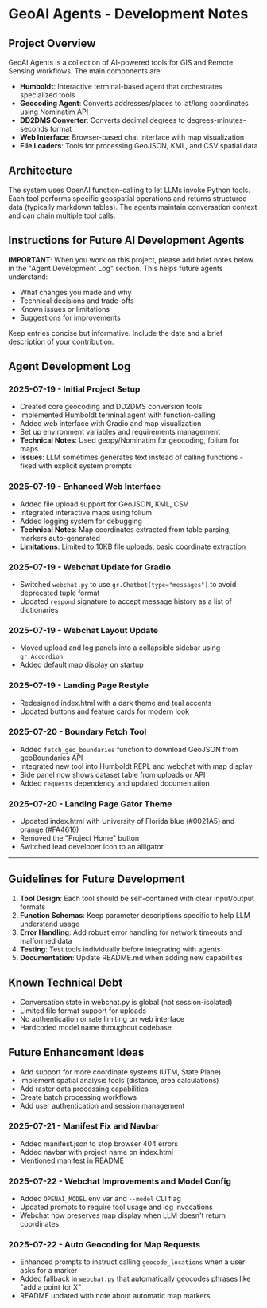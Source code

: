 # GeoAI Agents - Development Notes

## Project Overview

GeoAI Agents is a collection of AI-powered tools for GIS and Remote Sensing workflows. The main components are:

- **Humboldt**: Interactive terminal-based agent that orchestrates specialized tools
- **Geocoding Agent**: Converts addresses/places to lat/long coordinates using Nominatim API
- **DD2DMS Converter**: Converts decimal degrees to degrees-minutes-seconds format
- **Web Interface**: Browser-based chat interface with map visualization
- **File Loaders**: Tools for processing GeoJSON, KML, and CSV spatial data

## Architecture

The system uses OpenAI function-calling to let LLMs invoke Python tools. Each tool performs specific geospatial operations and returns structured data (typically markdown tables). The agents maintain conversation context and can chain multiple tool calls.

## Instructions for Future AI Development Agents

**IMPORTANT**: When you work on this project, please add brief notes below in the "Agent Development Log" section. This helps future agents understand:

- What changes you made and why
- Technical decisions and trade-offs
- Known issues or limitations
- Suggestions for improvements

Keep entries concise but informative. Include the date and a brief description of your contribution.

## Agent Development Log

### 2025-07-19 - Initial Project Setup
- Created core geocoding and DD2DMS conversion tools
- Implemented Humboldt terminal agent with function-calling
- Added web interface with Gradio and map visualization
- Set up environment variables and requirements management
- **Technical Notes**: Used geopy/Nominatim for geocoding, folium for maps
- **Issues**: LLM sometimes generates text instead of calling functions - fixed with explicit system prompts

### 2025-07-19 - Enhanced Web Interface
- Added file upload support for GeoJSON, KML, CSV
- Integrated interactive maps using folium
- Added logging system for debugging
- **Technical Notes**: Map coordinates extracted from table parsing, markers auto-generated
- **Limitations**: Limited to 10KB file uploads, basic coordinate extraction

### 2025-07-19 - Webchat Update for Gradio
- Switched `webchat.py` to use `gr.Chatbot(type="messages")` to avoid deprecated tuple format
- Updated `respond` signature to accept message history as a list of dictionaries
### 2025-07-19 - Webchat Layout Update
- Moved upload and log panels into a collapsible sidebar using `gr.Accordion`
- Added default map display on startup
### 2025-07-19 - Landing Page Restyle
- Redesigned index.html with a dark theme and teal accents
- Updated buttons and feature cards for modern look

### 2025-07-20 - Boundary Fetch Tool
- Added `fetch_geo_boundaries` function to download GeoJSON from geoBoundaries API
- Integrated new tool into Humboldt REPL and webchat with map display
- Side panel now shows dataset table from uploads or API
- Added `requests` dependency and updated documentation

### 2025-07-20 - Landing Page Gator Theme
- Updated index.html with University of Florida blue (#0021A5) and orange (#FA4616)
- Removed the "Project Home" button
- Switched lead developer icon to an alligator
---

## Guidelines for Future Development

1. **Tool Design**: Each tool should be self-contained with clear input/output formats
2. **Function Schemas**: Keep parameter descriptions specific to help LLM understand usage
3. **Error Handling**: Add robust error handling for network timeouts and malformed data
4. **Testing**: Test tools individually before integrating with agents
5. **Documentation**: Update README.md when adding new capabilities

## Known Technical Debt

- Conversation state in webchat.py is global (not session-isolated)
- Limited file format support for uploads
- No authentication or rate limiting on web interface
- Hardcoded model name throughout codebase

## Future Enhancement Ideas

- Add support for more coordinate systems (UTM, State Plane)
- Implement spatial analysis tools (distance, area calculations)
- Add raster data processing capabilities
- Create batch processing workflows
- Add user authentication and session management
### 2025-07-21 - Manifest Fix and Navbar
- Added manifest.json to stop browser 404 errors
- Added navbar with project name on index.html
- Mentioned manifest in README

### 2025-07-22 - Webchat Improvements and Model Config
- Added `OPENAI_MODEL` env var and `--model` CLI flag
- Updated prompts to require tool usage and log invocations
- Webchat now preserves map display when LLM doesn't return coordinates

### 2025-07-22 - Auto Geocoding for Map Requests
- Enhanced prompts to instruct calling `geocode_locations` when a user asks for a marker
- Added fallback in `webchat.py` that automatically geocodes phrases like "add a point for X"
- README updated with note about automatic map markers

